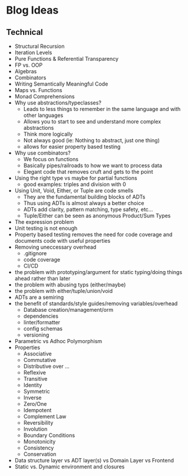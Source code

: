# Blog Ideas

## Technical
- Structural Recursion
- Iteration Levels
- Pure Functions & Referential Transparency
- FP vs. OOP
- Algebras
- Combinators
- Writing Semantically Meaningful Code
- Maps vs. Functions
- Monad Comprehensions
- Why use abstractions/typeclasses?
    - Leads to less things to remember in the same language and with other languages
    - Allows you to start to see and understand more complex abstractions
    - Think more logically
    - Not always good (ie: Nothing to abstract, just one thing)
    - allows for easier property based testing
- Why use combinators?
    - We focus on functions
    - Basically pipes/railroads to how we want to process data
    - Elegant code that removes cruft and gets to the point
- Using the right type vs maybe for partial functions
    - good examples: triples and division with 0
- Using Unit, Void, Either, or Tuple are code smells
    - They are the fundamental building blocks of ADTs
    - Thus using ADTs is almost always a better choice
    - ADTs add clarity, pattern matching, type safety, etc...
    - Tuple/Either can be seen as anonymous Product/Sum Types
- The expression problem
- Unit testing is not enough
- Property based testing removes the need for code coverage and documents code with useful properties
- Removing uneccessary overhead
    - .gitignore
    - code coverage
    - CI/CD
- the problem with prototyping/argument for static typing/doing things ahead rather than later
- the problem with abusing typs (either/maybe)
- the problem with either/tuple/union/void
- ADTs are a semiring
- the benefit of standards/style guides/removing variables/overhead
    - Database creation/management/orm
    - dependencies
    - linter/formatter
    - config schemas
    - versioning
- Parametric vs Adhoc Polymorphism
- Properties
    - Associative
    - Commutative
    - Distributive over ...
    - Reflexive
    - Transitive
    - Identity
    - Symmetric
    - Inverse
    - Zero/One
    - Idempotent
    - Complement Law
    - Reversibility
    - Involution
    - Boundary Conditions
    - Monotonicity
    - Consistency
    - Conservation
- Data structure layer vs ADT layer(s) vs Domain Layer vs Frontend
- Static vs. Dynamic environment and closures
